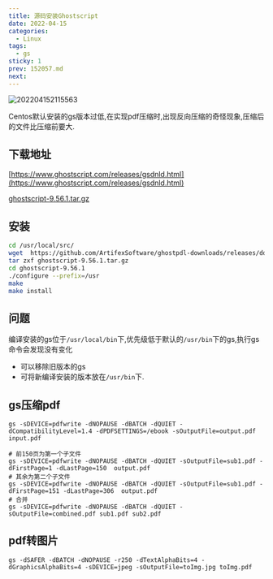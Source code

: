 ```yaml
---
title: 源码安装Ghostscript
date: 2022-04-15
categories:
  - Linux
tags:
  - gs
sticky: 1
prev: 152057.md
next:
---
```


![202204152115563](https://cdn.jsdelivr.net/gh/qbmzc/images/2022/202204152115563.png)

<!-- more -->

Centos默认安装的gs版本过低,在实现pdf压缩时,出现反向压缩的奇怪现象,压缩后的文件比压缩前要大.

## 下载地址

[https://www.ghostscript.com/releases/gsdnld.html](https://www.ghostscript.com/releases/gsdnld.html)

[ghostscript-9.56.1.tar.gz](https://github.com/ArtifexSoftware/ghostpdl-downloads/releases/download/gs9561/ghostscript-9.56.1.tar.gz)

## 安装

```bash
cd /usr/local/src/
wget  https://github.com/ArtifexSoftware/ghostpdl-downloads/releases/download/gs9561/ghostscript-9.56.1.tar.gz
tar zxf ghostscript-9.56.1.tar.gz
cd ghostscript-9.56.1 
./configure --prefix=/usr
make
make install
```

## 问题

编译安装的gs位于`/usr/local/bin`下,优先级低于默认的`/usr/bin`下的gs,执行gs命令会发现没有变化
- 可以移除旧版本的gs
- 可将新编译安装的版本放在`/usr/bin`下.


## gs压缩pdf

```shell
gs -sDEVICE=pdfwrite -dNOPAUSE -dBATCH -dQUIET -dCompatibilityLevel=1.4 -dPDFSETTINGS=/ebook -sOutputFile=output.pdf input.pdf

# 前150页为第一个子文件
gs -sDEVICE=pdfwrite -dNOPAUSE -dBATCH -dQUIET -sOutputFile=sub1.pdf -dFirstPage=1 -dLastPage=150  output.pdf
# 其余为第二个子文件
gs -sDEVICE=pdfwrite -dNOPAUSE -dBATCH -dQUIET -sOutputFile=sub1.pdf -dFirstPage=151 -dLastPage=306  output.pdf
# 合并
gs -sDEVICE=pdfwrite -dNOPAUSE -dBATCH -dQUIET -sOutputFile=combined.pdf sub1.pdf sub2.pdf

```

## pdf转图片

```shell
gs -dSAFER -dBATCH -dNOPAUSE -r250 -dTextAlphaBits=4 -dGraphicsAlphaBits=4 -sDEVICE=jpeg -sOutputFile=toImg.jpg toImg.pdf

```
